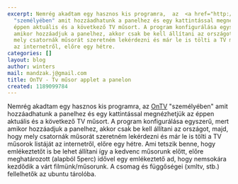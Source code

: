 ```yaml
---
excerpt: Nemrég akadtam egy hasznos kis programra,  az  <a href="http://johan.svedberg.com/projects/coding/ontv/">OnTV</a>
  "személyében" amit hozzáadhatunk a panelhez és egy kattintással megnézhetjük az
  éppen aktuális és a következő TV műsort. A program konfigurálása egyszerű, mert
  amikor hozzáadjuk a panelhez, akkor csak be kell állítani az országot, majd, hogy
  mely csatornák műsorát szeretném lekérdezni és már le is tölti a TV műsorok listáját
  az internetről, előre egy hétre.
categories: []
layout: blog
author: winters
mail: mandzak.j@gmail.com
title: OnTV - Tv műsor applet a panelon
created: 1189099784
---
```

Nemrég akadtam egy hasznos kis programra,  az  <a href="http://johan.svedberg.com/projects/coding/ontv/">OnTV</a> "személyében" amit hozzáadhatunk a panelhez és egy kattintással megnézhetjük az éppen aktuális és a következő TV műsort. A program konfigurálása egyszerű, mert amikor hozzáadjuk a panelhez, akkor csak be kell állítani az országot, majd, hogy mely csatornák műsorát szeretném lekérdezni és már le is tölti a TV műsorok listáját az internetről, előre egy hétre. Ami tetszik benne, hogy emlékeztetőt is be lehet állítani így a kedvenc műsorunk előtt, előre meghatározott (alapból 5perc) idővel egy emlékeztető ad, hogy nemsokára kezdődik a várt filmünk/műsorunk. A csomag és függőségei (xmltv, stb.) fellelhetők az ubuntu tárolóba.
